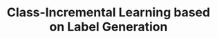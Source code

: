 ---
layout: default
title: 'Class-Incremental Learning based on Label Generation'
authors: <strong>Yijia Shao</strong>, Yiduo Guo, Dongyan Zhao, Bing Liu
publication: Will appear in ACL 2023.
year: 2023.5
sticky: false
pdf: ''
code: ''
official_link: ''
---